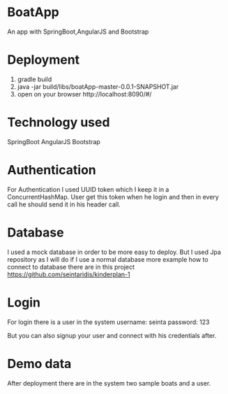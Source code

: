 # ΒoatApp
An app with SpringBoot,AngularJS and Bootstrap


# Deployment

1) gradle build
2) java -jar build/libs/boatApp-master-0.0.1-SNAPSHOT.jar
3) open on your browser http://localhost:8090/#/

# Technology used
SpringBoot
AngularJS
Bootstrap

# Authentication
For Authentication I used UUID token which  I keep it in  a ConcurrentHashMap.
User get this token when he login and then in every call he should send it in his header call.


# Database
I used a mock database in order to be more easy to deploy.
But I used Jpa repository as I will do if I use a normal database more example how to connect to database there are in this project https://github.com/seintaridis/kinderplan-1


# Login
For login there is a user in the system
username: seinta
password: 123

But you can also signup your user and connect with his credentials after.


# Demo data
After deployment there are in the system two sample boats and a user.

